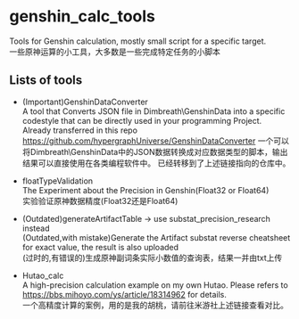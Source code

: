 # genshin_calc_tools
Tools for Genshin calculation, mostly small script for a specific target. \
一些原神运算的小工具，大多数是一些完成特定任务的小脚本


## Lists of tools

- (Important)GenshinDataConverter \
A tool that Converts JSON file in Dimbreath\\GenshinData into a specific codestyle that can be directly used in your programming Project. Already transferred in this repo https://github.com/hypergraphUniverse/GenshinDataConverter
一个可以将Dimbreath\\GenshinData中的JSON数据转换成对应数据类型的脚本，输出结果可以直接使用在各类编程软件中。 已经转移到了上述链接指向的仓库中。

- floatTypeValidation \
The Experiment about the Precision in Genshin(Float32 or Float64) \
实验验证原神数据精度(Float32还是Float64)

- (Outdated)generateArtifactTable -> use substat_precision_research instead\
(Outdated,with mistake)Generate the Artifact substat reverse cheatsheet for exact value, the result is also uploaded \
(过时的,有错误的)生成原神副词条实际小数值的查询表，结果一并由txt上传

- Hutao_calc \
A high-precision calculation example on my own Hutao. Please refers to https://bbs.mihoyo.com/ys/article/18314962 for details. \
一个高精度计算的案例，用的是我的胡桃，请前往米游社上述链接查看对比。
